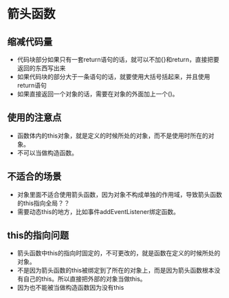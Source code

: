 # 箭头函数

## 缩减代码量

* 代码块部分如果只有一套return语句的话，就可以不加{}和return，直接把要返回的东西写出来
* 如果代码块的部分大于一条语句的话，就要使用大括号括起来，并且使用return语句
* 如果直接返回一个对象的话，需要在对象的外面加上一个()。

## 使用的注意点

* 函数体内的this对象，就是定义的时候所处的对象，而不是使用时所在的对象。
* 不可以当做构造函数。

## 不适合的场景

* 对象里面不适合使用箭头函数，因为对象不构成单独的作用域，导致箭头函数的this指向全局？？
* 需要动态this的地方，比如事件addEventListener绑定函数。

## this的指向问题

* 箭头函数中this的指向时固定的，不可更改的，就是函数在定义的时候所处的对象。
* 不是因为箭头函数的this被绑定到了所在的对象上，而是因为箭头函数根本没有自己的this。所以直接把外部的对象当做this。
* 因为也不能被当做构造函数因为没有this